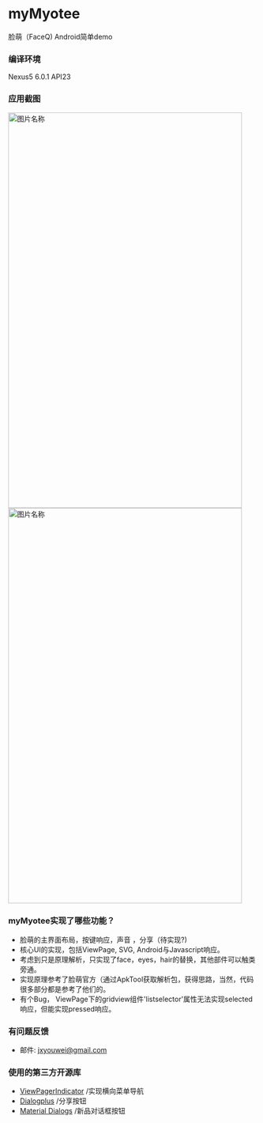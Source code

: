 # myMyotee
脸萌（FaceQ) Android简单demo

### 编译环境

Nexus5 6.0.1 API23

### 应用截图

<img src="https://raw.githubusercontent.com/Winky93/myMyotee/master/2.png" width = "473" height = "800" alt="图片名称" align=center />

<img src="https://raw.githubusercontent.com/Winky93/myMyotee/master/1.png" width = "473" height = "800" alt="图片名称" align=center />

### myMyotee实现了哪些功能？

* 脸萌的主界面布局，按键响应，声音 ，分享（待实现?)
* 核心UI的实现，包括ViewPage, SVG, Android与Javascript响应。
* 考虑到只是原理解析，只实现了face，eyes，hair的替换，其他部件可以触类旁通。
* 实现原理参考了脸萌官方（通过ApkTool获取解析包，获得思路，当然，代码很多部分都是参考了他们的。
* 有个Bug， ViewPage下的gridview组件'listselector'属性无法实现selected响应，但能实现pressed响应。


### 有问题反馈

* 邮件: jxyouwei@gmail.com


### 使用的第三方开源库

* [ViewPagerIndicator](https://github.com/LuckyJayce/ViewPagerIndicator) /实现横向菜单导航
* [Dialogplus](https://github.com/orhanobut/dialogplus)  /分享按钮
* [Material Dialogs](https://github.com/afollestad/material-dialogs) /新品对话框按钮
